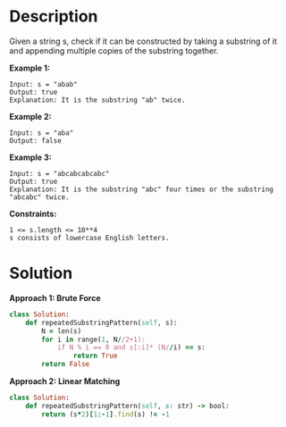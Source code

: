 # Description
Given a string s, check if it can be constructed by taking a substring of it and appending multiple copies of the substring together.

**Example 1:**
```
Input: s = "abab"
Output: true
Explanation: It is the substring "ab" twice.
```
**Example 2:**
```
Input: s = "aba"
Output: false
```
**Example 3:**
```
Input: s = "abcabcabcabc"
Output: true
Explanation: It is the substring "abc" four times or the substring "abcabc" twice.
```
**Constraints:**
```
1 <= s.length <= 10**4
s consists of lowercase English letters.
```
# Solution
**Approach 1: Brute Force**
```ruby
class Solution:
    def repeatedSubstringPattern(self, s):
        N = len(s)
        for i in range(1, N//2+1):
            if N % i == 0 and s[:i]* (N//i) == s:
                return True
        return False
```
**Approach 2: Linear Matching**
```ruby
class Solution:
    def repeatedSubstringPattern(self, s: str) -> bool:
        return (s*2)[1:-1].find(s) != -1
```
